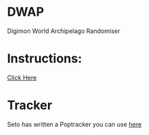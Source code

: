 # DWAP
Digimon World Archipelago Randomiser


# Instructions:  

[Click Here](https://github.com/ArsonAssassin/Archipelago.Core/wiki/How-to-start-playing-a-game-using-this-library)

# Tracker
Seto has written a Poptracker you can use [here](https://github.com/seto10987/Digimon-World-AP-PopTracker-Pack)
